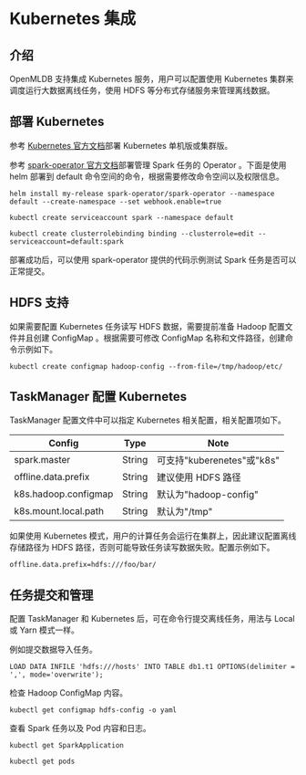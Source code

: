 # Kubernetes 集成

## 介绍

OpenMLDB 支持集成 Kubernetes 服务，用户可以配置使用 Kubernetes 集群来调度运行大数据离线任务，使用 HDFS 等分布式存储服务来管理离线数据。

## 部署 Kubernetes

参考 [Kubernetes 官方文档](https://kubernetes.io/docs/home/)部署 Kubernetes 单机版或集群版。

参考 [spark-operator 官方文档](https://github.com/GoogleCloudPlatform/spark-on-k8s-operator)部署管理 Spark 任务的 Operator 。下面是使用 helm 部署到 default 命令空间的命令，根据需要修改命令空间以及权限信息。

```
helm install my-release spark-operator/spark-operator --namespace default --create-namespace --set webhook.enable=true

kubectl create serviceaccount spark --namespace default

kubectl create clusterrolebinding binding --clusterrole=edit --serviceaccount=default:spark
```

部署成功后，可以使用 spark-operator 提供的代码示例测试 Spark 任务是否可以正常提交。

## HDFS 支持

如果需要配置 Kubernetes 任务读写 HDFS 数据，需要提前准备 Hadoop 配置文件并且创建 ConfigMap 。根据需要可修改 ConfigMap 名称和文件路径，创建命令示例如下。

```
kubectl create configmap hadoop-config --from-file=/tmp/hadoop/etc/
```

## TaskManager 配置 Kubernetes

TaskManager 配置文件中可以指定 Kubernetes 相关配置，相关配置项如下。

| Config | Type | Note |
| ------ | ---- | ---- |
| spark.master | String | 可支持"kuberenetes"或"k8s" |
| offline.data.prefix | String | 建议使用 HDFS 路径 |
| k8s.hadoop.configmap | String | 默认为"hadoop-config" |
| k8s.mount.local.path | String | 默认为"/tmp" |

如果使用 Kubernetes 模式，用户的计算任务会运行在集群上，因此建议配置离线存储路径为 HDFS 路径，否则可能导致任务读写数据失败。配置示例如下。

```
offline.data.prefix=hdfs:///foo/bar/
```

## 任务提交和管理

配置 TaskManager 和 Kubernetes 后，可在命令行提交离线任务，用法与 Local 或 Yarn 模式一样。

例如提交数据导入任务。

```
LOAD DATA INFILE 'hdfs:///hosts' INTO TABLE db1.t1 OPTIONS(delimiter = ',', mode='overwrite');
```

检查 Hadoop ConfigMap 内容。

```
kubectl get configmap hdfs-config -o yaml
```

查看 Spark 任务以及 Pod 内容和日志。

```
kubectl get SparkApplication

kubectl get pods
```

